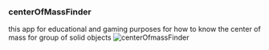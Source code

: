 ### centerOfMassFinder
this app for educational and gaming purposes for how to know the center of mass for group of solid objects 
![centerOfmassFinder](https://user-images.githubusercontent.com/78841476/169139147-5d5b0d7a-2b56-43ee-9b6d-7460048590d2.png)

